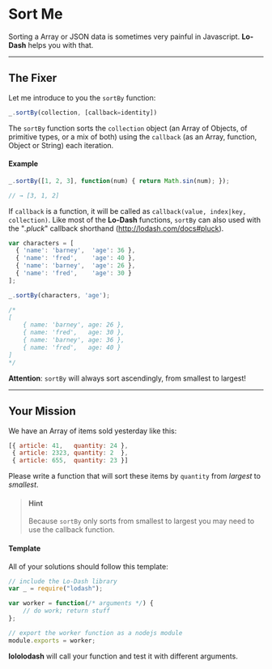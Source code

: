 # Sort Me #
Sorting a Array or JSON data is sometimes very painful in Javascript.
**Lo-Dash** helps you with that.
* * *
## The Fixer ##
Let me introduce to you the `sortBy` function:
```js
_.sortBy(collection, [callback=identity])
```
The `sortBy` function sorts the `collection` object (an Array of Objects, of primitive
types, or a mix of both) using the `callback` (as an Array, function, Object or String)
each iteration.

#### Example ####
```js
_.sortBy([1, 2, 3], function(num) { return Math.sin(num); });

// → [3, 1, 2]
```
If `callback` is a function, it will be called as `callback(value, index|key, collection)`.
Like most of the **Lo-Dash** functions, `sortBy` can also used with the
"*.pluck*" callback shorthand (http://lodash.com/docs#pluck).
```js
var characters = [
  { 'name': 'barney',  'age': 36 },
  { 'name': 'fred',    'age': 40 },
  { 'name': 'barney',  'age': 26 },
  { 'name': 'fred',    'age': 30 }
];

_.sortBy(characters, 'age');

/*
[
    { name: 'barney', age: 26 },
    { name: 'fred',   age: 30 },
    { name: 'barney', age: 36 },
    { name: 'fred',   age: 40 }
]
*/
```
**Attention**: `sortBy` will always sort ascendingly, from smallest to largest!
* * *
## Your Mission ##
We have an Array of items sold yesterday like this:
```js
[{ article: 41,   quantity: 24 },
 { article: 2323, quantity: 2  },
 { article: 655,  quantity: 23 }]
```
Please write a function that will sort these items by `quantity` from *largest* to *smallest*.
> #### Hint ####
> Because `sortBy` only sorts from smallest to largest you may need to use the callback function.

#### Template ####
All of your solutions should follow this template:
```js
// include the Lo-Dash library
var _ = require("lodash");

var worker = function(/* arguments */) {
    // do work; return stuff
};

// export the worker function as a nodejs module
module.exports = worker;
```
**lololodash** will call your function and test it with different arguments.
